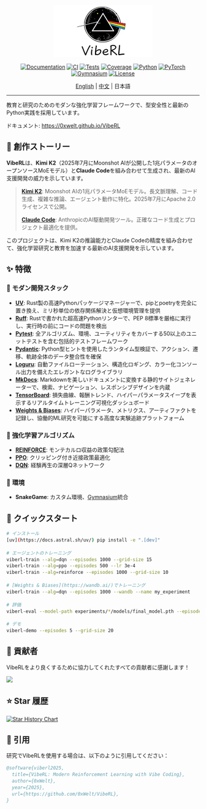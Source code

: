 <p align="center">
  <img src="docs/VibeRL LOGO.png" alt="VibeRL Logo" width="260"/>
</p>

<p align="center">
  <a href="https://0xwelt.github.io/VibeRL/"><img src="https://img.shields.io/badge/docs-0xwelt.github.io%2FVibeRL-blue" alt="Documentation"></a>
  <a href="https://github.com/0xWelt/VibeRL/actions"><img src="https://img.shields.io/github/actions/workflow/status/0xWelt/VibeRL/docs.yml?branch=main" alt="CI"></a>
  <a href="https://github.com/0xWelt/VibeRL/actions/workflows/pytest.yml"><img src="https://img.shields.io/github/actions/workflow/status/0xWelt/VibeRL/pytest.yml?branch=main" alt="Tests"></a>
  <a href="https://codecov.io/gh/0xWelt/VibeRL"><img src="https://img.shields.io/codecov/c/github/0xWelt/VibeRL" alt="Coverage"></a>
  <a href="https://www.python.org/downloads/"><img src="https://img.shields.io/badge/python-3.12+-3776ab" alt="Python"></a>
  <a href="https://pytorch.org/"><img src="https://img.shields.io/badge/PyTorch-ee4c2c" alt="PyTorch"></a>
  <a href="https://gymnasium.farama.org/"><img src="https://img.shields.io/badge/Gymnasium-008000" alt="Gymnasium"></a>
  <a href="https://opensource.org/licenses/MIT"><img src="https://img.shields.io/badge/license-MIT-green" alt="License"></a>
</p>

<p align="center">
  <a href="./README.md">English</a> | <a href="./README.zh.md">中文</a> | 日本語
</p>

---

教育と研究のためのモダンな強化学習フレームワークで、型安全性と最新のPython実践を採用しています。

ドキュメント: https://0xwelt.github.io/VibeRL

## 🤖 創作ストーリー

**VibeRL**は、**Kimi K2**（2025年7月にMoonshot AIが公開した1兆パラメータのオープンソースMoEモデル）と**Claude Code**を組み合わせて生成され、最新のAI支援開発の威力を示しています。

> **[Kimi K2](https://github.com/MoonshotAI/Kimi-K2)**: Moonshot AIの1兆パラメータMoEモデル。長文脈理解、コード生成、複雑な推論、エージェント動作に特化。2025年7月にApache 2.0ライセンスで公開。
>
> **[Claude Code](https://claude.ai/code)**: AnthropicのAI駆動開発ツール。正確なコード生成とプロジェクト最適化を提供。

このプロジェクトは、Kimi K2の推論能力とClaude Codeの精度を組み合わせて、強化学習研究と教育を加速する最新のAI支援開発を示しています。

## ✨ 特徴

### 🔧 **モダン開発スタック**
- **[UV](https://docs.astral.sh/uv/)**: Rust製の高速Pythonパッケージマネージャーで、pipとpoetryを完全に置き換え、ミリ秒単位の依存関係解決と仮想環境管理を提供
- **[Ruff](https://docs.astral.sh/ruff/)**: Rustで書かれた超高速Pythonリンターで、PEP 8標準を厳格に実行し、実行時の前にコードの問題を検出
- **[Pytest](https://docs.pytest.org/)**: 全アルゴリズム、環境、ユーティリティをカバーする50以上のユニットテストを含む包括的テストフレームワーク
- **[Pydantic](https://docs.pydantic.dev/)**: Python型ヒントを使用したランタイム型検証で、アクション、遷移、軌跡全体のデータ整合性を確保
- **[Loguru](https://loguru.readthedocs.io/)**: 自動ファイルローテーション、構造化ロギング、カラー化コンソール出力を備えたエレガントなログライブラリ
- **[MkDocs](https://www.mkdocs.org/)**: Markdownを美しいドキュメントに変換する静的サイトジェネレーターで、検索、ナビゲーション、レスポンシブデザインを内蔵
- **[TensorBoard](https://www.tensorflow.org/tensorboard)**: 損失曲線、報酬トレンド、ハイパーパラメータスイープを表示するリアルタイムトレーニング可視化ダッシュボード
- **[Weights & Biases](https://wandb.ai/)**: ハイパーパラメータ、メトリクス、アーティファクトを記録し、協働的ML研究を可能にする高度な実験追跡プラットフォーム

### 🤖 **強化学習アルゴリズム**
- **[REINFORCE](https://pytorch.org/tutorials/intermediate/reinforcement_q_learning.html)**: モンテカルロ収益の政策勾配法
- **[PPO](https://arxiv.org/abs/1707.06347)**: クリッピング付き近接政策最適化
- **[DQN](https://www.nature.com/articles/nature14236)**: 経験再生の深層Qネットワーク

### 🐍 **環境**
- **SnakeGame**: カスタム環境、[Gymnasium](https://gymnasium.farama.org/)統合

## 🎯 クイックスタート

```bash
# インストール
[uv](https://docs.astral.sh/uv/) pip install -e ".[dev]"

# エージェントのトレーニング
viberl-train --alg=dqn --episodes 1000 --grid-size 15
viberl-train --alg=ppo --episodes 500 --lr 3e-4
viberl-train --alg=reinforce --episodes 1000 --grid-size 10

# [Weights & Biases](https://wandb.ai/)でトレーニング
viberl-train --alg=dqn --episodes 1000 --wandb --name my_experiment

# 評価
viberl-eval --model-path experiments/*/models/final_model.pth --episodes 10

# デモ
viberl-demo --episodes 5 --grid-size 20
```

## 🤝 貢献者

VibeRLをより良くするために協力してくれたすべての貢献者に感謝します！

<a href="https://github.com/0xWelt/VibeRL/graphs/contributors">
  <img src="https://contrib.rocks/image?repo=0xWelt/VibeRL" />
</a>

## ⭐ Star 履歴

[![Star History Chart](https://api.star-history.com/svg?repos=0xWelt/VibeRL&type=Date)](https://star-history.com/#0xWelt/VibeRL&Date)

## 📖 引用

研究でVibeRLを使用する場合は、以下のように引用してください：

```bibtex
@software{viberl2025,
  title={VibeRL: Modern Reinforcement Learning with Vibe Coding},
  author={0xWelt},
  year={2025},
  url={https://github.com/0xWelt/VibeRL},
}
```
